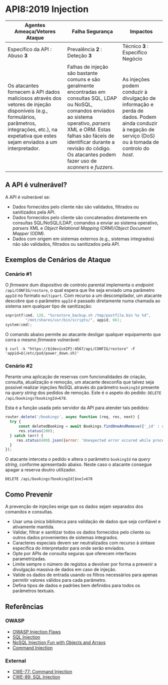 API8:2019 Injection
===================

| Agentes Ameaça/Vetores Ataque | Falha Segurança | Impactos |
| - | - | - |
| Específico da API : Abuso **3** | Prevalência **2** : Deteção **3** | Técnico **3** : Específico Negócio |
| Os atacantes fornecem à API dados maliciosos através dos vetores de injeção disponíveis (e.g., formulários, parâmetros, integrações, etc.), na expetativa que estes sejam enviados a um interpretador. | Falhas de injeção são bastante comuns e são geralmente encontradas em consultas SQL, LDAP ou NoSQL, comandos enviados ao sistema operativo, _parsers_ XML e ORM. Estas falhas são fáceis de identificar durante a revisão do código. Os atacantes podem fazer uso de _scanners_ e _fuzzers_. | As injeções podem conduzir à divulgação de informação e perda de dados. Podem ainda conduzir à negação de serviço (DoS) ou à tomada de controlo do _host_. |

## A API é vulnerável?

A API é vulnerável se:

* Dados fornecidos pelo cliente não são validados, filtrados ou sanitizados pela
  API.
* Dados fornecidos pelo cliente são concatenados diretamente em consultas
  SQL/NoSQL/LDAP, comandos a enviar ao sistema operativo, _parsers_ XML e
  _Object Relational Mapping_ (ORM)/_Object Document Mapper_ (ODM).
* Dados com origem em sistemas externos (e.g., sistemas integrados) não são
  validados, filtrados ou sanitizados pela API.

## Exemplos de Cenários de Ataque

### Cenário #1

O _firmware_ dum dispositivo de controlo parental implementa o _endpoint_
`/api/CONFIG/restore`, o qual espera que lhe seja enviado uma parâmetro `appId`
no formato `multipart`. Com recurso a um descompilador, um atacante descobre que
o parâmetro `appId` é passado diretamente numa chamada ao sistema sem qualquer
tipo de sanitização:

```c
snprintf(cmd, 128, "%srestore_backup.sh /tmp/postfile.bin %s %d",
         "/mnt/shares/usr/bin/scripts/", appid, 66);
system(cmd);
```

O comando abaixo permite ao atacante desligar qualquer equipamento que corra o
mesmo _firmware_ vulnerável:

```
$ curl -k "https://${deviceIP}:4567/api/CONFIG/restore" -F 'appid=$(/etc/pod/power_down.sh)'
```

### Cenário #2

Perante uma aplicação de reservas com funcionalidades de criação, consulta,
atualização e remoção, um atacante desconfia que talvez seja possível realizar
injeções NoSQL através do parâmetro `bookingId` presente na _query string_ dos
pedidos de remoção. Este é o aspeto do pedido:
`DELETE /api/bookings?bookingId=678`.

Esta é a função usada pelo servidor da API para atender tais pedidos:

```javascript
router.delete('/bookings', async function (req, res, next) {
  try {
      const deletedBooking = await Bookings.findOneAndRemove({'_id' : req.query.bookingId});
      res.status(200);
  } catch (err) {
     res.status(400).json({error: 'Unexpected error occured while processing a request'});
  }
});
```

O atacante interceta o pedido e altera o parâmetro `bookingId` na
_query string_, conforme apresentado abaixo. Neste caso o atacante consegue
apagar a reserva doutro utilizador.

```
DELETE /api/bookings?bookingId[$ne]=678
```

## Como Prevenir

A prevenção de injeções exige que os dados sejam separados dos comandos e
consultas.

* Usar uma única biblioteca para validação de dados que seja confiável e
  ativamente mantida.
* Validar, filtrar e sanitizar todos os dados fornecidos pelo cliente ou outros
  dados provenientes de sistemas integrados.
* Caracteres especiais devem ser neutralizados com recurso à sintaxe específica
  do interpretador para onde serão enviados.
* Opte por APIs de consulta seguras que oferecem interfaces parametrizadas.
* Limite sempre o número de registos a devolver por forma a prevenir a
  divulgação massiva de dados em caso de injeção.
* Valide os dados de entrada usando os filtros necessários para apenas permitir
  valores válidos para cada parâmetro.
* Defina tipos de dados e padrões bem definidos para todos os parâmetros
  textuais.

## Referências

### OWASP

* [OWASP Injection Flaws][1]
* [SQL Injection][2]
* [NoSQL Injection Fun with Objects and Arrays][3]
* [Command Injection][4]

### External

* [CWE-77: Command Injection][5]
* [CWE-89: SQL Injection][6]

[1]: https://owasp.org/www-community/Injection_Flaws
[2]: https://owasp.org/www-community/attacks/SQL_Injection
[3]: https://www.owasp.org/images/e/ed/GOD16-NOSQL.pdf
[4]: https://owasp.org/www-community/attacks/Command_Injection
[5]: https://cwe.mitre.org/data/definitions/77.html
[6]: https://cwe.mitre.org/data/definitions/89.html
